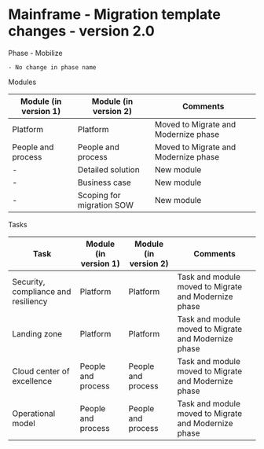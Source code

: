 # Mainframe - Migration template changes - version 2.0

Phase - Mobilize

	- No change in phase name

Modules

| Module (in version 1)	| Module (in version 2)	| Comments |
| -------- | ------- | ------- |
| Platform | Platform |	Moved to Migrate and Modernize phase |
| People and process | People and process |	Moved to Migrate and Modernize phase |
| - | Detailed solution | New module |
| - | Business case | New module |
| - | Scoping for migration SOW | New module |


Tasks

| Task | Module (in version 1) | Module (in version 2) | Comments |
| -------- | ------- | ------- | ------- |
| Security, compliance and resiliency	| Platform | Platform |	Task and module moved to Migrate and Modernize phase |
| Landing zone | Platform |	Platform	| Task and module moved to Migrate and Modernize phase |
| Cloud center of excellence |	People and process | People and process | Task and module moved to Migrate and Modernize phase | 
| Operational model | People and process | People and process |	Task and module moved to Migrate and Modernize phase |
